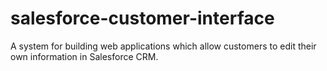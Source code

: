 # salesforce-customer-interface
A system for building web applications which allow customers to edit their own information in Salesforce CRM.
